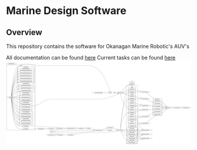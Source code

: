 # Marine Design Software

## Overview

This repository contains the software for Okanagan Marine Robotic's AUV's

All documentation can be found [here](https://docs.google.com/document/d/1PhQ2q0ED-8mXD5I1RwiWC_7xKGJy2q97WKZ9-5tj8FE/edit?usp=sharing)
Current tasks can be found [here](https://docs.google.com/spreadsheets/d/1-QFCbOIapLfAIvq882iY_Cj5Way3pCkZ1IorhzPteBw/edit?usp=sharing)
![ROS Graph](/diagrams/rosgraph6.png)
